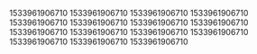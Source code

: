 1533961906710
1533961906710
1533961906710
1533961906710
1533961906710
1533961906710
1533961906710
1533961906710
1533961906710
1533961906710
1533961906710
1533961906710
1533961906710
1533961906710
1533961906710